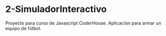 # 2-SimuladorInteractivo
Proyecto para curso de Javascript CoderHouse. Aplicación para armar un equipo de fútbol.
